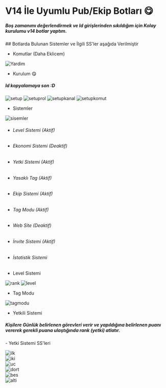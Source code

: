 # V14 İle Uyumlu Pub/Ekip Botları 😋
<h5>Boş zamanımı değerlendirmek ve Id girişlerinden sıkıldığım için Kolay kurulumu v14 botlar yaptım.</h5>
## Botlarda Bulunan Sistemler ve İlgili SS'ler aşağıda Verilmiştir

- Komutlar (Daha Eklicem)

![Yardim](https://cdn.discordapp.com/attachments/1038465141144035388/1042902151040610425/image.png)

- Kurulum 😋
<h5>Id kopyalamaya son :D</h5>

![setup](https://cdn.discordapp.com/attachments/1038465141144035388/1042905989017505832/image.png)
![setuprol](https://cdn.discordapp.com/attachments/1038465141144035388/1042906059423109141/image.png)
![setupkanal](https://cdn.discordapp.com/attachments/1038465141144035388/1042906134610202694/image.png)
![setupkomut](https://cdn.discordapp.com/attachments/1038465141144035388/1042906209306562641/image.png)

- Sistemler

![sisemler](https://cdn.discordapp.com/attachments/1038465141144035388/1042906591990648942/image.png)
- <h6>Level Sistemi (Aktif)</h6>
- <h6>Ekonomi Sistemi (Deaktif)</h6>
- <h6>Yetki Sistemi (Aktif)</h6>
- <h6>Yasaklı Tag (Aktif)</h6>
- <h6>Ekip Sistemi (Aktif)</h6>
- <h6>Tag Modu (Aktif)</h6>
- <h6>Web Site (Deaktif)</h6>
- <h6>İnvite Sistemi (Aktif)</h6>
- <h6>İstatistik Sistemi</h6>

- Level Sistemi

![rank](https://cdn.discordapp.com/attachments/1038465141144035388/1042907499944218704/image.png)
![level](https://cdn.discordapp.com/attachments/1038465141144035388/1042907562514853968/image.png)

- Tag Modu

![tagmodu](https://cdn.discordapp.com/attachments/1033657616800436224/1042908024311922788/image.png)
- Yetkili Sistemi
<h5>Kişilere Günlük belirlenen görevleri verir ve yapıldığına belirlenen puanı vererek gerekli puana ulaştığında rank (yetki) atlatır.</h5>
- Yetki Sistemi SS'leri

![ilk](https://cdn.discordapp.com/attachments/1038465141144035388/1042901333520424970/image.png) <br>
![iki](https://cdn.discordapp.com/attachments/1038465141144035388/1042901333927268403/image.png) <br>
![uc](https://cdn.discordapp.com/attachments/1038465141144035388/1042901334317342790/image.png) <br>
![dort](https://cdn.discordapp.com/attachments/1038465141144035388/1042901486998392952/image.png) <br>
![bes](https://cdn.discordapp.com/attachments/1038465141144035388/1042901719497064458/image.png) <br>
![alti](https://cdn.discordapp.com/attachments/1033657616800436224/1042907950093697195/image.png)
